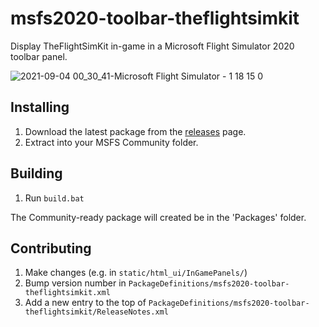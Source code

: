 # msfs2020-toolbar-theflightsimkit

Display TheFlightSimKit in-game in a Microsoft Flight Simulator 2020 toolbar panel.

![2021-09-04 00_30_41-Microsoft Flight Simulator - 1 18 15 0](https://user-images.githubusercontent.com/1525809/132074448-35934865-ea00-4119-bb92-c9e54a37ddcd.jpg)

## Installing

1. Download the latest package from the [releases](releases) page.
2. Extract into your MSFS Community folder.

## Building

1. Run `build.bat`

The Community-ready package will created be in the 'Packages' folder.

## Contributing

1. Make changes (e.g. in `static/html_ui/InGamePanels/`)
2. Bump version number in `PackageDefinitions/msfs2020-toolbar-theflightsimkit.xml`
3. Add a new entry to the top of `PackageDefinitions/msfs2020-toolbar-theflightsimkit/ReleaseNotes.xml`
